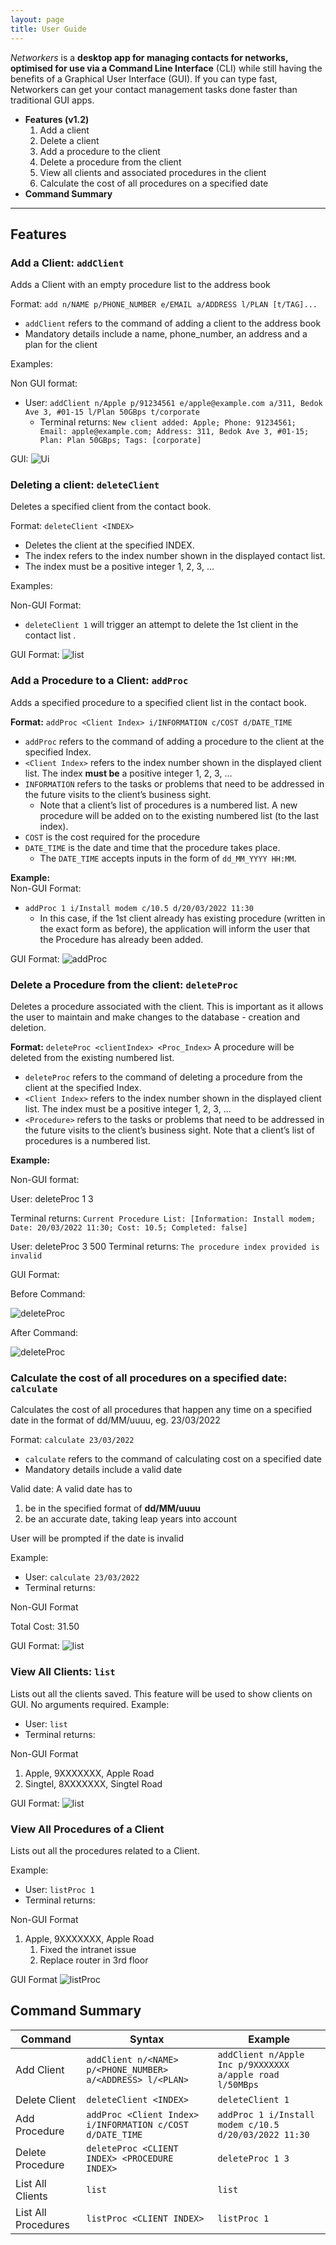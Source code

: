 ```yaml
---
layout: page
title: User Guide
---
```


*Networkers* is a **desktop app for managing contacts for networks,
optimised for use via a Command Line Interface** (CLI)
while still having the benefits of a Graphical User Interface (GUI).
If you can type fast, Networkers can get your contact management tasks
done faster than traditional GUI apps.

- **Features (v1.2)**
  1. Add a client
  2. Delete a client
  3. Add a procedure to the client
  4. Delete a procedure from the client
  5. View all clients and associated procedures in the client
  6. Calculate the cost of all procedures on a specified date
- **Command Summary**

--------------------------------------------------------------------------------------------------------------------

## Features

### Add a Client: `addClient`

Adds a Client with an empty procedure list to the address book

Format: `add n/NAME p/PHONE_NUMBER e/EMAIL a/ADDRESS l/PLAN [t/TAG]...`
 - `addClient` refers to the command of adding a client to the address book
 - Mandatory details include a name, phone_number, an address and a plan for the client

Examples:

Non GUI format:
- User: `addClient n/Apple p/91234561 e/apple@example.com a/311, Bedok Ave 3, #01-15 l/Plan 50GBps t/corporate `
  - Terminal returns: `New client added: Apple; Phone: 91234561; Email: apple@example.com; Address: 311, Bedok Ave 3, #01-15; Plan: Plan 50GBps; Tags: [corporate]`

GUI: ![Ui](images/addClientGUI.png)

### Deleting a client: `deleteClient`

Deletes a specified client from  the contact book.

Format: `deleteClient <INDEX>`

* Deletes the client at the specified INDEX.
* The index refers to the index number shown in the displayed contact list.
* The index must be a positive integer 1, 2, 3, …

Examples:

Non-GUI Format:
* `deleteClient 1` will trigger an attempt to delete the 1st client in the contact list .

GUI Format:
![list](images/deleteClientGUI.png)

### Add a Procedure to a Client: `addProc`

Adds a specified procedure to a specified client list in the contact book.

**Format:** `addProc <Client Index> i/INFORMATION c/COST d/DATE_TIME`
* `addProc` refers to the command of adding a procedure to the client at the specified Index.
* `<Client Index>` refers to the index number shown in the displayed client list. The index **must be** a positive integer 1, 2, 3, …​
* `INFORMATION` refers to the tasks or problems that need to be addressed in the future visits to the client’s business sight.
  * Note that a client’s list of procedures is a numbered list. A new procedure will be added on to the existing numbered list (to the last index).
* `COST` is the cost required for the procedure
* `DATE_TIME` is the date and time that the procedure takes place.
  * The `DATE_TIME` accepts inputs in the form of `dd_MM_YYYY HH:MM`.

**Example:** <br/>
Non-GUI Format:
* `addProc 1 i/Install modem c/10.5 d/20/03/2022 11:30`
  * In this case, if the 1st client already has existing procedure (written in the exact form as before), the application will inform the user that the Procedure has already been added.

GUI Format:
![addProc](images/addProcGUI.png)

### Delete a Procedure from the client: `deleteProc`

Deletes a procedure associated with the client. This is important as it allows the user to maintain and make changes to the database - creation and deletion.

**Format:** `deleteProc <clientIndex> <Proc_Index>`
A procedure will be deleted from the existing numbered list.
* `deleteProc` refers to the command of deleting a procedure from the client at the specified Index.
* `<Client Index>` refers to the index number shown in the displayed client list. 
The index must be a positive integer 1, 2, 3, ...
* `<Procedure>` refers to the tasks or problems that need to be addressed
in the future visits to the client’s business sight.
Note that a client’s list of procedures is a numbered list.

**Example:**

Non-GUI format:

User: deleteProc 1 3

Terminal returns: `Current Procedure List: [Information: Install modem; Date: 20/03/2022 11:30; Cost: 10.5; Completed: false]`

User: deleteProc 3 500
Terminal returns: `The procedure index provided is invalid`

GUI Format:

Before Command:

![deleteProc](images/deleteProcGUIbefore.png)

After Command:

![deleteProc](images/deleteProcGUIAfter.png)
### Calculate the cost of all procedures on a specified date: `calculate`

Calculates the cost of all procedures that happen any time on a specified date 
in the format of dd/MM/uuuu, eg. 23/03/2022

Format: `calculate 23/03/2022`
- `calculate` refers to the command of calculating cost on a specified date
- Mandatory details include a valid date

Valid date:
A valid date has to 
1. be in the specified format of **dd/MM/uuuu** 
2. be an accurate date, taking leap years into account 

User will be prompted if the date is invalid

Example: 
- User: `calculate 23/03/2022`
- Terminal returns: 

Non-GUI Format

Total Cost: 31.50 

GUI Format:
![list](images/calculate.png)


### View All Clients: `list`

Lists out all the clients saved.
This feature will be used to show clients on GUI. No arguments required.
Example:
- User: `list`
- Terminal returns:

Non-GUI Format
1. Apple, 9XXXXXXX, Apple Road
2. Singtel, 8XXXXXXX, Singtel Road


GUI Format:
![list](images/listGUI.png)

### View All Procedures of a Client

Lists out all the procedures related to a Client.

Example:
- User: `listProc 1`
- Terminal returns:

Non-GUI Format
1. Apple, 9XXXXXXX, Apple Road
    1. Fixed the intranet issue
    2. Replace router in 3rd floor

GUI Format
![listProc](images/ListProcCommandExample1.PNG)

## Command Summary

| Command | Syntax                                                    | Example                                                  |
| --- |-----------------------------------------------------------|----------------------------------------------------------|
| Add Client | `addClient n/<NAME> p/<PHONE_NUMBER> a/<ADDRESS> l/<PLAN>` | `addClient n/Apple Inc p/9XXXXXXX a/apple road l/50MBps` |
| Delete Client | `deleteClient <INDEX>`                                    | `deleteClient 1`                                         |
| Add Procedure | `addProc <Client Index> i/INFORMATION c/COST d/DATE_TIME`                     | `addProc 1 i/Install modem c/10.5 d/20/03/2022 11:30`     |
| Delete Procedure | `deleteProc <CLIENT INDEX> <PROCEDURE INDEX>`             | `deleteProc 1 3`                                         |
| List All Clients | `list`                                                    | `list`                                                   |
| List All Procedures | `listProc <CLIENT INDEX>`                                 | `listProc 1`                                             | 
